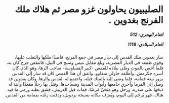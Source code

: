 <h1 dir="rtl">الصليبيون يحاولون غزو مصر ثم هلاك ملك الفرنج بغدوين  .</h1>

<h5 dir="rtl">العام الهجري:  512

العام الميلادي: 1118

</h5>

<p dir="rtl">سار بغدوين ملك القدس إلى ديار مصر في جمع الفرنج، قاصدًا ملكها والتغلب عليها، وقوي طمعه في الديار المصرية، وبلغ مقابل تنيس وسبح في النيل، فانتقض جرح ٌكان به، فلما أحس بالموت وصَّى ببلاده للقمص -كبير القساوسة- صاحب الرها، وهو الذي كان أسره جكرمش، وأطلقه جاولي سقاوو، واتفق أن هذا القمص كان قد سار إلى القدس يزور بيعة قمامة، فلما وصى إليه بالملك قبله، واجتمع له القدس والرها. وكان بغدوين قد وصل إلى الفرما وأحرق جامعها وأبواب المدينة ومساجدها، وقتل بها رجلًا مقعدًا وابنة له ذبحَها على صدره، ورحل وهو مثخنٌ مَرضًا، فمات قبل العريش، فشق بطنه ورمى ما فيه هناك، فهو يُرجَم إلى اليوم، ويُعرَف مكانه بسبخة بردويل، ودفنت رمَّته بقمامة من القدس.</p></br>

